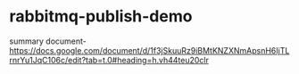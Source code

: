 # rabbitmq-publish-demo

summary document- https://docs.google.com/document/d/1f3jSkuuRz9iBMtKNZXNmApsnH6IjTLrnrYu1JqC106c/edit?tab=t.0#heading=h.vh44teu20clr
